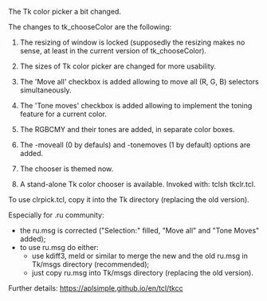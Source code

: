 The Tk color picker a bit changed.


The changes to tk_chooseColor are the following:

1. The resizing of window is locked (supposedly the resizing makes no sense,
   at least in the current version of tk_chooseColor).

2. The sizes of Tk color picker are changed for more usability.

3. The 'Move all' checkbox is added allowing to move all (R, G, B) selectors
   simultaneously.

4. The 'Tone moves' checkbox is added allowing to implement the toning feature
   for a current color.

5. The RGBCMY and their tones are added, in separate color boxes.

6. The -moveall (0 by defauls) and -tonemoves (1 by default) options are added.

7. The chooser is themed now.

8. A stand-alone Tk color chooser is available. Invoked with: tclsh tkclr.tcl.

To use clrpick.tcl, copy it into the Tk directory (replacing the old version).


Especially for .ru community:
 - the ru.msg is corrected ("Selection:" filled, "Move all" and "Tone Moves"
   added);
 - to use ru.msg do either:
     - use kdiff3, meld or similar to merge the new and the old ru.msg in
       Tk/msgs directory (recommended);
     - just copy ru.msg into Tk/msgs directory (replacing the old version).


Further details:
 https://aplsimple.github.io/en/tcl/tkcc

